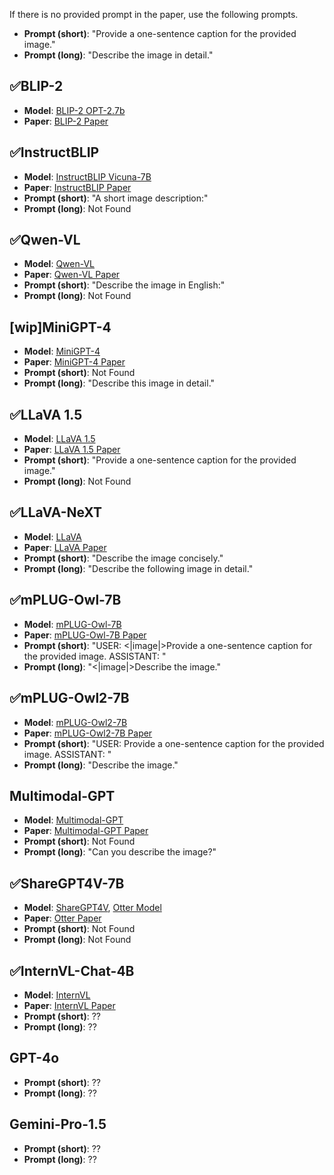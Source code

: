 If there is no provided prompt in the paper, use the following prompts.
- **Prompt (short)**: "Provide a one-sentence caption for the provided image."
- **Prompt (long)**: "Describe the image in detail."

## ✅BLIP-2
- **Model**: [BLIP-2 OPT-2.7b](https://huggingface.co/Salesforce/blip2-opt-2.7b)
- **Paper**: [BLIP-2 Paper](https://arxiv.org/pdf/2301.12597)

## ✅InstructBLIP
- **Model**: [InstructBLIP Vicuna-7B](https://huggingface.co/Salesforce/instructblip-vicuna-7b)
- **Paper**: [InstructBLIP Paper](https://arxiv.org/pdf/2305.06500)
- **Prompt (short)**: "A short image description:"
- **Prompt (long)**: Not Found

## ✅Qwen-VL
- **Model**: [Qwen-VL](https://huggingface.co/Qwen/Qwen-VL-Chat)
- **Paper**: [Qwen-VL Paper](https://arxiv.org/pdf/2308.12966)
- **Prompt (short)**: "Describe the image in English:"
- **Prompt (long)**: Not Found

## [wip]MiniGPT-4
- **Model**: [MiniGPT-4](https://github.com/Vision-CAIR/MiniGPT-4)
- **Paper**: [MiniGPT-4 Paper](https://arxiv.org/pdf/2304.10592)
- **Prompt (short)**: Not Found
- **Prompt (long)**: "Describe this image in detail."


## ✅LLaVA 1.5
- **Model**: [LLaVA 1.5](https://huggingface.co/liuhaotian/llava-v1.5-7b)
- **Paper**: [LLaVA 1.5 Paper](https://arxiv.org/pdf/2310.03744)
- **Prompt (short)**: "Provide a one-sentence caption for the provided image."
- **Prompt (long)**: Not Found

## ✅LLaVA-NeXT
- **Model**: [LLaVA](https://huggingface.co/llava-hf/llava-v1.6-mistral-7b-hf)
- **Paper**: [LLaVA Paper](https://arxiv.org/pdf/2304.08485)
- **Prompt (short)**: "Describe the image concisely."
- **Prompt (long)**: "Describe the following image in detail."

## ✅mPLUG-Owl-7B
- **Model**: [mPLUG-Owl-7B](https://huggingface.co/MAGAer13/mplug-owl-llama-7b)
- **Paper**: [mPLUG-Owl-7B Paper](https://arxiv.org/pdf/2304.14178)
- **Prompt (short)**: "USER: <|image|>Provide a one-sentence caption for the provided image. ASSISTANT: "
- **Prompt (long)**: "<|image|>Describe the image."

## ✅mPLUG-Owl2-7B
- **Model**: [mPLUG-Owl2-7B](https://huggingface.co/MAGAer13/mplug-owl2-llama2-7b)
- **Paper**: [mPLUG-Owl2-7B Paper](https://arxiv.org/pdf/2311.04257)
- **Prompt (short)**: "USER: Provide a one-sentence caption for the provided image. ASSISTANT: "
- **Prompt (long)**: "Describe the image."

## Multimodal-GPT
- **Model**: [Multimodal-GPT](https://github.com/open-mmlab/Multimodal-GPT)
- **Paper**: [Multimodal-GPT Paper](https://arxiv.org/pdf/2305.04790)
- **Prompt (short)**: Not Found
- **Prompt (long)**: "Can you describe the image?"

## ✅ShareGPT4V-7B
- **Model**: [ShareGPT4V](https://github.com/ShareGPT4Omni/ShareGPT4V/tree/master), [Otter Model](https://huggingface.co/Lin-Chen/ShareGPT4V-7B)
- **Paper**: [Otter Paper](https://arxiv.org/pdf/2311.12793)
- **Prompt (short)**: Not Found
- **Prompt (long)**: Not Found

## ✅InternVL-Chat-4B
- **Model**: [InternVL](https://huggingface.co/OpenGVLab/Mini-InternVL-Chat-4B-V1-5)
- **Paper**: [InternVL Paper](https://arxiv.org/pdf/2404.16821)
- **Prompt (short)**: ??
- **Prompt (long)**: ??

## GPT-4o
- **Prompt (short)**: ??
- **Prompt (long)**: ??

## Gemini-Pro-1.5
- **Prompt (short)**: ??
- **Prompt (long)**: ??
